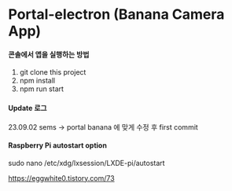 # Portal-electron (Banana Camera App)

#### 콘솔에서 앱을 실행하는 방법
1. git clone this project   
2. npm install   
3. npm run start   

#### Update 로그
23.09.02 sems -> portal banana 에 맞게 수정 후 first commit   


#### Raspberry Pi autostart option
sudo nano /etc/xdg/lxsession/LXDE-pi/autostart

https://eggwhite0.tistory.com/73

